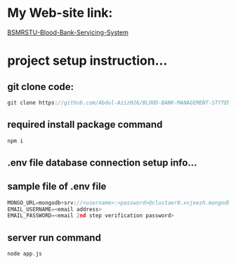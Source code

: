 # My Web-site link: 
[BSMRSTU-Blood-Bank-Servicing-System](https://bsmrstu-blood-bank-servicing-system.onrender.com/home)

# project setup instruction...

## git clone code:
```cpp
git clone https://github.com/Abdul-Aziz026/BLOOD-BANK-MANAGEMENT-STYTEM.git
```

## required install package command
```cpp
npm i
```


## .env file database connection setup info...
## sample file of .env file
```cpp
MONGO_URL=mongodb+srv://<username>:<password>@clustaer0.xvjeezh.mongodb.net/Hackathon-p2
EMAIL_USERNAME=<email address>
EMAIL_PASSWORD=<email 2nd step verification password>
```


## server run command
```cpp
node app.js
```

